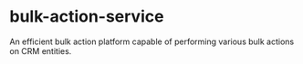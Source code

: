 # bulk-action-service
An efficient bulk action platform capable of performing various bulk actions on CRM entities.
